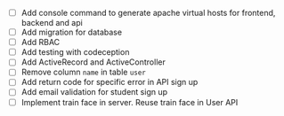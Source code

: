 - [ ] Add console command to generate apache virtual hosts for frontend, backend and api
- [ ] Add migration for database
- [ ] Add RBAC
- [ ] Add testing with codeception
- [ ] Add ActiveRecord and ActiveController
- [ ] Remove column ```name``` in table ```user```
- [ ] Add return code for specific error in API sign up
- [ ] Add email validation for student sign up
- [ ] Implement train face in server. Reuse train face in User API